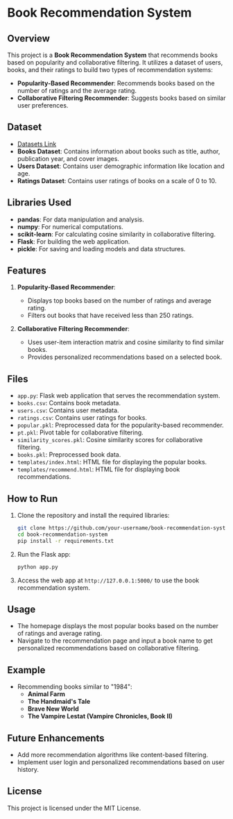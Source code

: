 # Book Recommendation System

## Overview
This project is a **Book Recommendation System** that recommends books based on popularity and collaborative filtering. It utilizes a dataset of users, books, and their ratings to build two types of recommendation systems:
- **Popularity-Based Recommender**: Recommends books based on the number of ratings and the average rating.
- **Collaborative Filtering Recommender**: Suggests books based on similar user preferences.

## Dataset
- [Datasets Link](https://www.kaggle.com/datasets/arashnic/book-recommendation-dataset)
- **Books Dataset**: Contains information about books such as title, author, publication year, and cover images.
- **Users Dataset**: Contains user demographic information like location and age.
- **Ratings Dataset**: Contains user ratings of books on a scale of 0 to 10.

## Libraries Used
- **pandas**: For data manipulation and analysis.
- **numpy**: For numerical computations.
- **scikit-learn**: For calculating cosine similarity in collaborative filtering.
- **Flask**: For building the web application.
- **pickle**: For saving and loading models and data structures.

## Features
1. **Popularity-Based Recommender**:
   - Displays top books based on the number of ratings and average rating.
   - Filters out books that have received less than 250 ratings.

2. **Collaborative Filtering Recommender**:
   - Uses user-item interaction matrix and cosine similarity to find similar books.
   - Provides personalized recommendations based on a selected book.

## Files
- `app.py`: Flask web application that serves the recommendation system.
- `books.csv`: Contains book metadata.
- `users.csv`: Contains user metadata.
- `ratings.csv`: Contains user ratings for books.
- `popular.pkl`: Preprocessed data for the popularity-based recommender.
- `pt.pkl`: Pivot table for collaborative filtering.
- `similarity_scores.pkl`: Cosine similarity scores for collaborative filtering.
- `books.pkl`: Preprocessed book data.
- `templates/index.html`: HTML file for displaying the popular books.
- `templates/recommend.html`: HTML file for displaying book recommendations.

## How to Run
1. Clone the repository and install the required libraries:
    ```bash
    git clone https://github.com/your-username/book-recommendation-system.git
    cd book-recommendation-system
    pip install -r requirements.txt
    ```

2. Run the Flask app:
    ```bash
    python app.py
    ```

3. Access the web app at `http://127.0.0.1:5000/` to use the book recommendation system.

## Usage
- The homepage displays the most popular books based on the number of ratings and average rating.
- Navigate to the recommendation page and input a book name to get personalized recommendations based on collaborative filtering.

## Example
- Recommending books similar to "1984":
    - **Animal Farm**
    - **The Handmaid's Tale**
    - **Brave New World**
    - **The Vampire Lestat (Vampire Chronicles, Book II)**

## Future Enhancements
- Add more recommendation algorithms like content-based filtering.
- Implement user login and personalized recommendations based on user history.

## License
This project is licensed under the MIT License.
